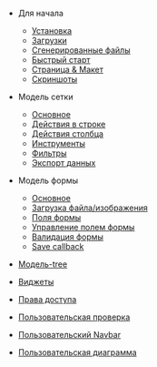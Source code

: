 * Для начала
 
  * [Установка](/ru/install.md)
  * [Загрузки](/ru/download.md)
  * [Сгенерированные файлы](/ru/generated_files.md)
  * [Быстрый старт](/ru/quick_start.md)
  * [Страница & Макет](/ru/page_content_layout.md)
  * [Скриншоты](/ru/screenshots.md)

* Модель сетки

  * [Основное](/ru/model_grid_basic_usage.md)
  * [Действия в строке](/ru/model_grid_row_actions.md)
  * [Действия столбца](/ru/model_grid_column_actions.md)
  * [Инструменты](/ru/model_grid_custom_tools.md)
  * [Фильтры](/ru/model_grid_filters.md)
  * [Экспорт данных](/ru/model_grid_data_export.md)

* Модель формы

  * [Основное](/ru/model_form_basic_usage.md)
  * [Загрузка файла/изображения](/ru/model_form_file_image_upload.md)
  * [Поля формы](/ru/model_form_form_fields.md)
  * [Управление полем формы](/ru/model_form_form_field_management.md)
  * [Валидация формы](/ru/model_form_form_validation.md)
  * [Save callback](/ru/model_form_save_callback.md)
  

* [Модель-tree](/ru/model_tree.md)
* [Виджеты](/ru/widgets.md)
* [Права доступа](/ru/permissions.md)
* [Пользовательская проверка](/ru/custom_authentication.md)
* [Пользовательский Navbar](/ru/custom_navbar.md)
* [Пользовательская диаграмма](/ru/custom_chart.md)